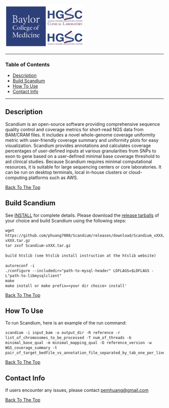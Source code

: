 <img src="images/BCM-HGSC-Logo.png" width=250>

---

### Table of Contents

- [Description](#description)
- [Build Scandium](#build-scandium)
- [How To Use](#how-to-use)
- [Contact Info](#Contact-Info)

---

## Description

Scandium is an open-source software providing comprehensive sequence quality control and coverage metrics for short-read NGS data from BAM/CRAM files. It includes a novel whole-genome coverage uniformity metric with user-friendly coverage summary and uniformity plots for easy visualization. Scandium provides annotations and calculates coverage percentages of user-defined inputs at various granularities from SNPs to exon to gene based on a user-defined minimal base coverage threshold to aid clinical studies. Because Scandium requires minimal computational resources, it is suitable for large sequencing centers or core laboratories. It can be run on desktop terminals, local in-house clusters or cloud-computing platforms such as AWS.

[Back To The Top](#Table-of-Contents)

## Build Scandium

See [INSTALL](INSTALL) for complete details. Please download the [release tarballs](https://github.com/phuang7008/Scandium/releases) of your choice and build Scandium using the following steps:

    wget https://github.com/phuang7008/Scandium/releases/download/Scandium_vXXX/Scandium-vXXX.tar.gz
    tar zxvf Scandium-vXXX.tar.gz 

    build htslib (see htslib install instruction at the htslib website)
    
    autoreconf -i
    ./configure --includedir="path-to-mysql-header" LDFLAGS=$LDFLAGS -L"path-to-libmysqlclient"
    make
    make install or make prefix=<your dir choice> install'

[Back To The Top](#Table-of-Contents)

## How To Use

To run Scandium, here is an example of the run command: 

    scandium -i input_bam -o output_dir -R reference -r list_of_chromosomes_to_be_processed -T num_of_threads -b minimal_base_qual -m minimal_mapping_qual -D reference_version -w WGS_coverage_summary -t pair_of_target_bedfile_vs_annotation_file_separated_by_tab_one_per_line

[Back To The Top](#Table-of-Contents)

## Contact Info

If users encounter any issues, please contact pemhuang@gmail.com

[Back To The Top](#Table-of-Contents)

